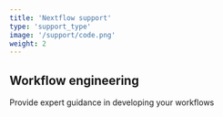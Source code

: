 ```yaml
---
title: 'Nextflow support'
type: 'support_type'
image: '/support/code.png'
weight: 2
---
```


## Workflow engineering
Provide expert guidance in developing your workflows